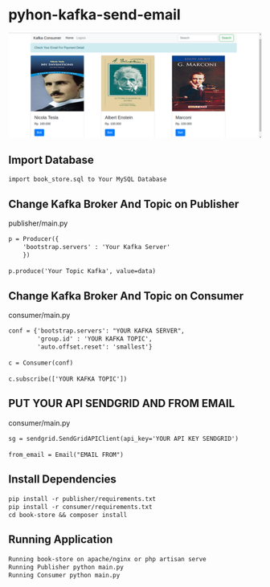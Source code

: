 # pyhon-kafka-send-email

![alt text](https://github.com/ridwands/pyhon-kafka-send-email/blob/master/preview.png?raw=true)

## Import Database
```
import book_store.sql to Your MySQL Database
```
## Change Kafka Broker And Topic on Publisher
publisher/main.py
```
p = Producer({
    'bootstrap.servers' : 'Your Kafka Server'
    })

p.produce('Your Topic Kafka', value=data)
```

## Change Kafka Broker And Topic on Consumer
consumer/main.py
```
conf = {'bootstrap.servers': "YOUR KAFKA SERVER",
        'group.id' : 'YOUR KAFKA TOPIC',
        'auto.offset.reset': 'smallest'}

c = Consumer(conf)

c.subscribe(['YOUR KAFKA TOPIC'])
 ```
## PUT YOUR API SENDGRID AND FROM EMAIL
consumer/main.py
```
sg = sendgrid.SendGridAPIClient(api_key='YOUR API KEY SENDGRID')
    
from_email = Email("EMAIL FROM")
 ```

## Install Dependencies
```
pip install -r publisher/requirements.txt
pip install -r consumer/requirements.txt
cd book-store && composer install
```
## Running Application
```
Running book-store on apache/nginx or php artisan serve
Running Publisher python main.py
Running Consumer python main.py
```

